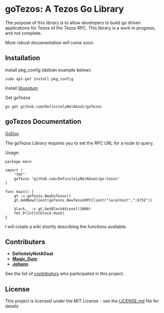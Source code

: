 # goTezos: A Tezos Go Library

The purpose of this library is to allow developers to build go driven applications for Tezos of the Tezos RPC. This library is a work in progress, and not complete. 

More robust documentation will come soon.

## Installation

Install pkg_config (debian example below):
```
sudo apt-get install pkg_config
```

Install [libsoidum](https://libsodium.gitbook.io/doc/installation)

Get goTezos 
```
go get github.com/DefinitelyNotAGoat/goTezos
```

## goTezos Documentation

[GoDoc](https://godoc.org/github.com/DefinitelyNotAGoat/goTezos)

The goTezos Library requires you to set the RPC URL for a node to query. 


Usage:

```
package main

import (
	"fmt"
	goTezos "github.com/DefinitelyNotAGoat/go-tezos"
)

func main() {
	gt := goTezos.NewGoTezos()
	gt.AddNewClient(goTezos.NewTezosRPCClient("localhost",":8732"))

	block,_ := gt.GetBlockAtLevel(1000)
	fmt.Println(block.Hash)
}
```

I will create a wiki shortly describing the functions available.

## Contributers

* **DefinitelyNotAGoat**
* [**Magic_Gum**](https://github.com/fkbenjamin)
* [**Johann**](https://github.com/tulpenhaendler)

See the list of [contributors](https://github.com/DefinitelyNotAGoat/goTezos/graphs/contributors) who participated in this project.

## License

This project is licensed under the MIT License - see the [LICENSE.md](LICENSE.md) file for details
